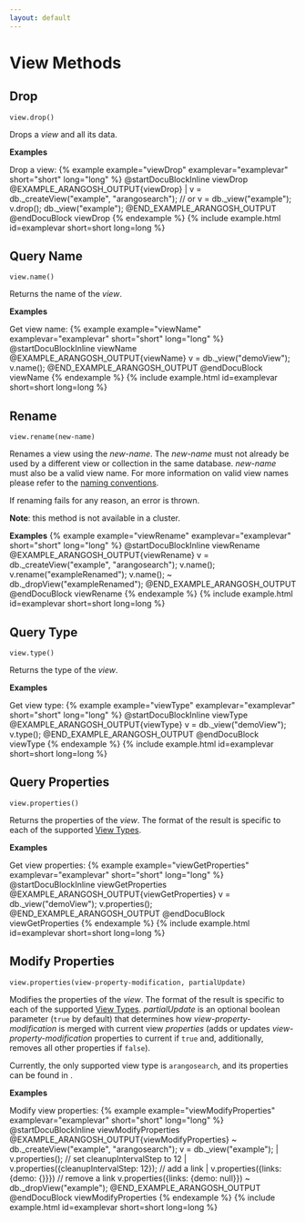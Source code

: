 ```yaml
---
layout: default
---
```

View Methods
============

Drop
----

<!-- arangod/V8Server/v8-views.cpp -->

`view.drop()`

Drops a *view* and all its data.

**Examples**

Drop a view:
{% example example="viewDrop" examplevar="examplevar" short="short" long="long" %}
    @startDocuBlockInline viewDrop
    @EXAMPLE_ARANGOSH_OUTPUT{viewDrop}
      | v = db._createView("example", "arangosearch");
      // or
      v = db._view("example");
      v.drop();
      db._view("example");
    @END_EXAMPLE_ARANGOSH_OUTPUT
    @endDocuBlock viewDrop
{% endexample %}
{% include example.html id=examplevar short=short long=long %}

Query Name
----------

<!-- arangod/V8Server/v8-views.cpp -->

`view.name()`

Returns the name of the *view*.

**Examples**

Get view name:
{% example example="viewName" examplevar="examplevar" short="short" long="long" %}
    @startDocuBlockInline viewName
    @EXAMPLE_ARANGOSH_OUTPUT{viewName}
      v = db._view("demoView");
      v.name();
    @END_EXAMPLE_ARANGOSH_OUTPUT
    @endDocuBlock viewName
{% endexample %}
{% include example.html id=examplevar short=short long=long %}

Rename
------

<!-- arangod/V8Server/v8-views.cpp -->

`view.rename(new-name)`

Renames a view using the *new-name*. The *new-name* must not already be used by
a different view or collection in the same database. *new-name* must also be a
valid view name. For more information on valid view names please refer to the
[naming conventions](datamodeling-namingconventions.html).

If renaming fails for any reason, an error is thrown.

**Note**: this method is not available in a cluster.

**Examples**
{% example example="viewRename" examplevar="examplevar" short="short" long="long" %}
    @startDocuBlockInline viewRename
    @EXAMPLE_ARANGOSH_OUTPUT{viewRename}
      v = db._createView("example", "arangosearch");
      v.name();
      v.rename("exampleRenamed");
      v.name();
      ~ db._dropView("exampleRenamed");
    @END_EXAMPLE_ARANGOSH_OUTPUT
    @endDocuBlock viewRename
{% endexample %}
{% include example.html id=examplevar short=short long=long %}

Query Type
----------

<!-- arangod/V8Server/v8-views.cpp -->

`view.type()`

Returns the type of the *view*.

**Examples**

Get view type:
{% example example="viewType" examplevar="examplevar" short="short" long="long" %}
    @startDocuBlockInline viewType
    @EXAMPLE_ARANGOSH_OUTPUT{viewType}
      v = db._view("demoView");
      v.type();
    @END_EXAMPLE_ARANGOSH_OUTPUT
    @endDocuBlock viewType
{% endexample %}
{% include example.html id=examplevar short=short long=long %}

Query Properties
----------------

<!-- arangod/V8Server/v8-views.cpp -->

`view.properties()`

Returns the properties of the *view*. The format of the result is specific to
each of the supported [View Types](datamodeling-views.html).

**Examples**

Get view properties:
{% example example="viewGetProperties" examplevar="examplevar" short="short" long="long" %}
    @startDocuBlockInline viewGetProperties
    @EXAMPLE_ARANGOSH_OUTPUT{viewGetProperties}
      v = db._view("demoView");
      v.properties();
    @END_EXAMPLE_ARANGOSH_OUTPUT
    @endDocuBlock viewGetProperties
{% endexample %}
{% include example.html id=examplevar short=short long=long %}

Modify Properties
-----------------

<!-- arangod/V8Server/v8-views.cpp -->

`view.properties(view-property-modification, partialUpdate)`

Modifies the properties of the *view*. The format of the result is specific to
each of the supported [View Types](datamodeling-views.html). *partialUpdate* is an optional
boolean parameter (`true` by default) that determines how
*view-property-modification* is merged with current view *properties* (adds or 
updates *view-property-modification* properties to current if `true` and, 
additionally, removes all other properties if `false`).

Currently, the only supported view type is `arangosearch`, and its properties
can be found in
[](views-arangosearch-detailedoverview.html#view-properties).

**Examples**

Modify view properties:
{% example example="viewModifyProperties" examplevar="examplevar" short="short" long="long" %}
    @startDocuBlockInline viewModifyProperties
    @EXAMPLE_ARANGOSH_OUTPUT{viewModifyProperties}
      ~ db._createView("example", "arangosearch");
      v = db._view("example");
      | v.properties();
      // set cleanupIntervalStep to 12
      | v.properties({cleanupIntervalStep: 12});
      // add a link
      | v.properties({links: {demo: {}}})
      // remove a link
      v.properties({links: {demo: null}})
      ~ db._dropView("example");
    @END_EXAMPLE_ARANGOSH_OUTPUT
    @endDocuBlock viewModifyProperties
{% endexample %}
{% include example.html id=examplevar short=short long=long %}
